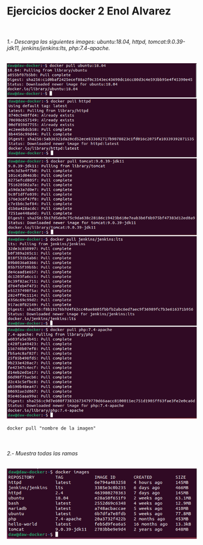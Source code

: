 # Ejercicios docker 2 Enol Alvarez

<br>

###### 1.- Descarga las siguientes images: ubuntu:18.04, httpd, tomcat:9.0.39-jdk11, jenkins/jenkins:lts, php:7.4-apache.

![1](Caps%20docker%202/1.1.PNG)
![1](Caps%20docker%202/1.2.PNG)
![1](Caps%20docker%202/1.3.PNG)
![1](Caps%20docker%202/1.4.PNG)
![1](Caps%20docker%202/1.5.PNG)
```
docker pull "nombre de la imagen"
```

<br>

###### 2.- Muestra todas las ramas
![1](Caps%20docker%202/2.1.PNG)